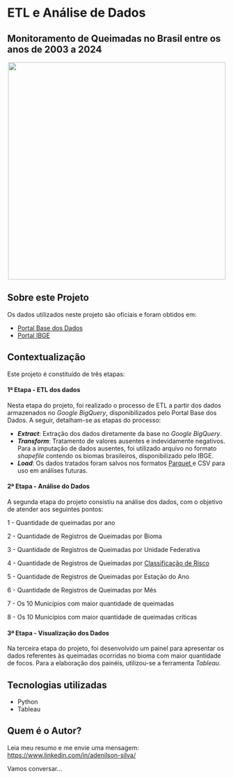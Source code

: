 # ETL e Análise de Dados
## Monitoramento de Queimadas no Brasil entre os anos de 2003 a 2024


<div align="center">
   <img src="https://drive.google.com/uc?export=view&id=103uiQucc6fqoRzVAX344Cvfw_6RXQC7W" width="500">
</div>

## Sobre este Projeto 
Os dados utilizados neste projeto são oficiais e foram obtidos em:
- <a href='https://basedosdados.org/dataset/f06f3cdc-b539-409b-b311-1ff8878fb8d9?table=a3696dc2-4dd1-4f7e-9769-6aa16a1556b8' target="_blank">Portal Base dos Dados</a>
- <a href='https://www.ibge.gov.br/geociencias/informacoes-ambientais/estudos-ambientais/15842-biomas.html?=&t=downloads' target="_blank">Portal IBGE</a>


## Contextualização
Este projeto é constituído de três etapas:

#### 1ª Etapa - ETL dos dados
Nesta etapa do projeto, foi realizado o processo de ETL a partir dos dados armazenados no _Google BigQuery_, disponibilizados pelo Portal Base dos Dados. A seguir, detalham-se as etapas do processo:

- **_Extract_**: Extração dos dados diretamente da base no _Google BigQuery_.
- **_Transform_**: Tratamento de valores ausentes e indevidamente negativos. Para a imputação de dados ausentes, foi utilizado arquivo no formato _shapefile_ contendo os biomas brasileiros, disponibilizado pelo IBGE.
- **_Load_**: Os dados tratados foram salvos nos formatos <a href='https://www.databricks.com/br/glossary/what-is-parquet' target="_blank"> Parquet </a> e CSV para uso em análises futuras.


#### 2ª Etapa - Análise do Dados 
A segunda etapa do projeto consistiu na análise dos dados, com o objetivo de atender aos seguintes pontos:

1 - Quantidade de queimadas por ano

2 - Quantidade de Registros de Queimadas por Bioma

3 - Quantidade de Registros de Queimadas por Unidade Federativa

4 - Quantidade de Registros de Queimadas por <a href='https://dataserver-coids.inpe.br/queimadas/queimadas/riscofogo_meteorologia/anuario_risco_de_fogo/anuario_risco_de_fogo_2023.pdf' target="_blank"> Classificação de Risco </a>


5 - Quantidade de Registros de Queimadas por Estação do Ano

6 - Quantidade de Registros de Queimadas por Mês

7 - Os 10 Municípios com maior quantidade de queimadas

8 - Os 10 Municípios com maior quantidade de queimadas críticas


#### 3ª Etapa - Visualização dos Dados
Na terceira etapa do projeto, foi desenvolvido um painel para apresentar os dados referentes às queimadas ocorridas no bioma com maior quantidade de focos. Para a elaboração dos painéis, utilizou-se a ferramenta _Tableau_.

## Tecnologias utilizadas
- Python
- Tableau

## Quem é o Autor?
Leia meu resumo e me envie uma mensagem: https://www.linkedin.com/in/adenilson-silva/

Vamos conversar...
